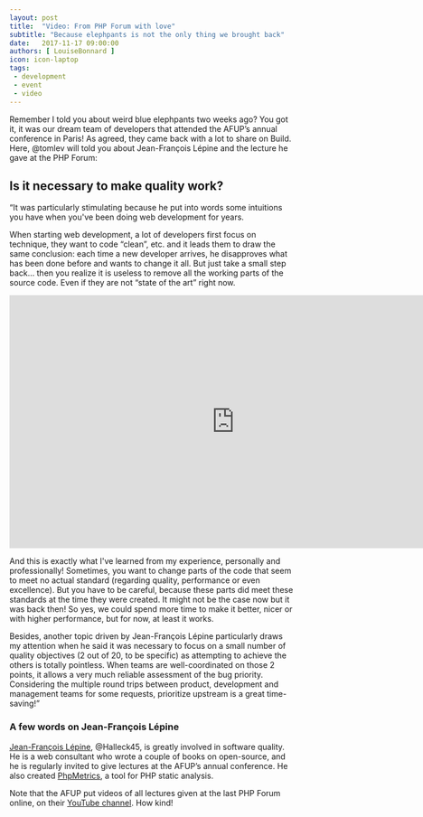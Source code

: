 ```yaml
---
layout: post
title:  "Video: From PHP Forum with love"
subtitle: "Because elephpants is not the only thing we brought back"
date:   2017-11-17 09:00:00
authors: [ LouiseBonnard ]
icon: icon-laptop
tags:
 - development
 - event
 - video
---
```


Remember I told you about weird blue elephpants two weeks ago? You got it, it was our dream team of developers that attended the AFUP’s annual conference in Paris! As agreed, they came back with a lot to share on Build. Here, @tomlev will told you about Jean-François Lépine and the lecture he gave at the PHP Forum:


## Is it necessary to make quality work?

“It was particularly stimulating because he put into words some intuitions you have when you've been doing web development for years.

When starting web development, a lot of developers first focus on technique, they want to code “clean”, etc. and it leads them to draw the same conclusion: each time a new developer arrives, he disapproves what has been done before and wants to change it all. But just take a small step back… then you realize it is useless to remove all the working parts of the source code. Even if they are not “state of the art” right now.

<iframe width="796" height="448" src="https://www.youtube.com/embed/zVNj9axaUGc" frameborder="0" allowfullscreen></iframe>

And this is exactly what I've learned from my experience, personally and professionally! Sometimes, you want to change parts of the code that seem to meet no actual standard (regarding quality, performance or even excellence). But you have to be careful, because these parts did meet these standards at the time they were created. It might not be the case now but it was back then! So yes, we could spend more time to make it better, nicer or with higher performance, but for now, at least it works. 

Besides, another topic driven by Jean-François Lépine particularly draws my attention when he said it was necessary to focus on a small number of quality objectives (2 out of 20, to be specific) as attempting to achieve the others is totally pointless. When teams are well-coordinated on those 2 points, it allows a very much reliable assessment of the bug priority. Considering the multiple round trips between product, development and management teams for some requests, prioritize upstream is a great time-saving!”


### A few words on Jean-François Lépine

[Jean-François Lépine](http://lepine.pro), @Halleck45, is greatly involved in software quality. He is a web consultant who wrote a couple of books on open-source, and he is regularly invited to give lectures at the AFUP’s annual conference. He also created [PhpMetrics](http://www.phpmetrics.org), a tool for PHP static analysis.


Note that the AFUP put videos of all lectures given at the last PHP Forum online, on their [YouTube channel](https://www.youtube.com/user/afupPHP/featured). How kind!
